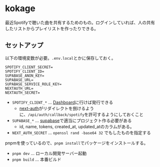 # kokage

最近Spotifyで聴いた曲を共有するためのもの。ログインしていれば、人の共有したリストからプレイリストを作ったりできる。

## セットアップ

以下の環境変数が必要。`.env.local`とかに保存しておく。

```
SPOTIFY_CLIENT_SECRET=
SPOTIFY_CLIENT_ID=
SUPABASE_ANON_KEY=
SUPABASE_URL=
SUPABASE_SERVICE_ROLE_KEY=
NEXTAUTH_URL=
NEXTAUTH_SECRET=
```

- `SPOTIFY_CLIENT_*` ... [Dashboard](https://developer.spotify.com/dashboard)に行けば発行できる
  + [next-auth](https://next-auth.js.org)がリダイレクトを捌けるように、`/api/auth/callback/spotify`を許可するようにしておくこと
- `SUPABASE_*` ... [supabase](https://supabase.com)で適当にプロジェクト作る必要がある
  + id, name, tokens, created_at, updated_atのカラムがある。
- `NEXT_AUTH_SECRET` ... `openssl rand -base64 32` でもしたものを指定する

pnpmを使っているので、`pnpm install`でパッケージをインストールする。

- `pnpm dev` ... ローカル開発サーバー起動
- `pnpm build` ... 本番ビルド
